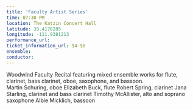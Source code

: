 ```yaml
---
title: 'Faculty Artist Series'
time: 07:30 PM
location: The Katzin Concert Hall
latitude: 33.4176285
longitude: -111.9381213
performance_url: 
ticket_information_url: $4-$8
ensemble: 
conductor: 
---
```

Woodwind Faculty Recital featuring mixed ensemble works for flute, clarinet, bass clarinet, oboe, saxophone, and bassoon.  
Martin Schuring, oboe
Elizabeth Buck, flute
Robert Spring, clarinet
Jana Starling, clarinet and bass clarinet
Timothy McAllister, alto and soprano saxophone
Albie Micklich, bassoon